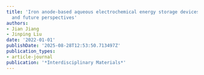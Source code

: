 ```yaml
---
title: 'Iron anode-based aqueous electrochemical energy storage devices: recent advances
  and future perspectives'
authors:
- Jian Jiang
- Jinping Liu
date: '2022-01-01'
publishDate: '2025-08-28T12:53:50.713497Z'
publication_types:
- article-journal
publication: '*Interdisciplinary Materials*'
---
```

